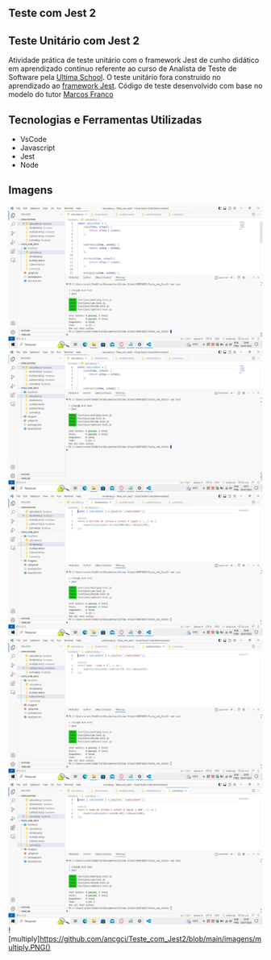 ## Teste com Jest 2

## Teste Unitário com Jest 2

Atividade prática de teste unitário com o framework Jest de cunho didático em aprendizado continuo referente ao curso de Analista de Teste de Software pela [Ultima School](https://ultima.school/courses/). O teste unitário fora construido no aprendizado ao [framework Jest](https://jestjs.io/pt-BR/docs/getting-started). Código de teste desenvolvido com base no modelo do tutor [Marcos Franco](https://github.com/marcosvfranco/calculator-node-js)

## Tecnologias e Ferramentas Utilizadas 

- VsCode
- Javascript
- Jest
- Node

## Imagens

![Unidade](https://github.com/ancgci/Teste_com_Jest2/blob/main/imagens/unidade.PNG)
![Script de Teste](https://github.com/ancgci/Teste_com_Jest2/blob/main/imagens/teste.PNG)
![Divide](https://github.com/ancgci/Teste_com_Jest2/blob/main/imagens/divide.PNG)
![Subtract](https://github.com/ancgci/Teste_com_Jest2/blob/main/imagens/subtract.PNG)
![sum](https://github.com/ancgci/Teste_com_Jest2/blob/main/imagens/sum.PNG)
![multiply]https://github.com/ancgci/Teste_com_Jest2/blob/main/imagens/multiply.PNG()

